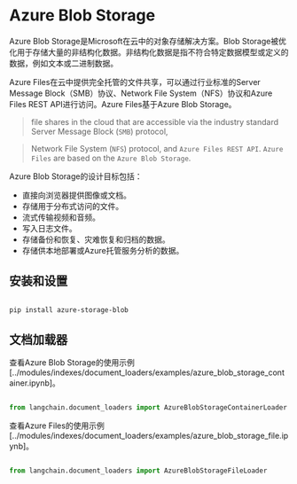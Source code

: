 # Azure Blob Storage



Azure Blob Storage是Microsoft在云中的对象存储解决方案。Blob Storage被优化用于存储大量的非结构化数据。非结构化数据是指不符合特定数据模型或定义的数据，例如文本或二进制数据。



Azure Files在云中提供完全托管的文件共享，可以通过行业标准的Server Message Block（SMB）协议、Network File System（NFS）协议和Azure Files REST API进行访问。Azure Files基于Azure Blob Storage。

> file shares in the cloud that are accessible via the industry standard Server Message Block (`SMB`) protocol, 

> Network File System (`NFS`) protocol, and `Azure Files REST API`. `Azure Files` are based on the `Azure Blob Storage`.



Azure Blob Storage的设计目标包括：
- 直接向浏览器提供图像或文档。
- 存储用于分布式访问的文件。
- 流式传输视频和音频。
- 写入日志文件。
- 存储备份和恢复、灾难恢复和归档的数据。
- 存储供本地部署或Azure托管服务分析的数据。


## 安装和设置



```bash

pip install azure-storage-blob

```





## 文档加载器



查看Azure Blob Storage的使用示例[../modules/indexes/document_loaders/examples/azure_blob_storage_container.ipynb]。



```python

from langchain.document_loaders import AzureBlobStorageContainerLoader

```



查看Azure Files的使用示例[../modules/indexes/document_loaders/examples/azure_blob_storage_file.ipynb]。



```python

from langchain.document_loaders import AzureBlobStorageFileLoader

```

